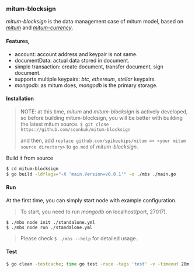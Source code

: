 ### mitum-blocksign

*mitum-blocksign* is the data management case of mitum model, based on
[*mitum*](https://github.com/spikeekips/mitum) and [*mitum-currency*](https://github.com/spikeekips/mitum-currency).

#### Features,

* account: account address and keypair is not same.
* documentData: actual data stored in document.
* simple transaction: create document, transfer document, sign document.
* supports multiple keypairs: *btc*, *ethereum*, *stellar* keypairs.
* *mongodb*: as mitum does, *mongodb* is the primary storage.

#### Installation

> NOTE: at this time, *mitum* and *mitum-blocksign* is actively developed, so
before building mitum-blocksign, you will be better with building the latest
mitum source.
> `$ git clone https://github.com/soonkuk/mitum-blocksign`
>
> and then, add `replace github.com/spikeekips/mitum => <your mitum source directory>` to `go.mod` of *mitum-blocksign*.

Build it from source
```sh
$ cd mitum-blocksign
$ go build -ldflags="-X 'main.Version=v0.0.1'" -o ./mbs ./main.go
```

#### Run

At the first time, you can simply start node with example configuration.

> To start, you need to run *mongodb* on localhost(port, 27017).

```
$ ./mbs node init ./standalone.yml
$ ./mbs node run ./standalone.yml
```

> Please check `$ ./mbs --help` for detailed usage.

#### Test

```sh
$ go clean -testcache; time go test -race -tags 'test' -v -timeout 20m ./... -run .
```
